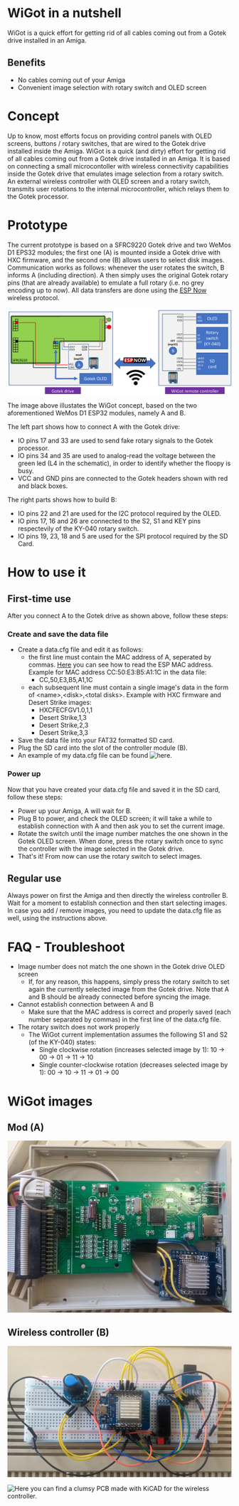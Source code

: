 # WiGot in a nutshell
WiGot is a quick effort for getting rid of all cables coming out from a Gotek drive installed in an Amiga. 
## Benefits
* No cables coming out of your Amiga
* Convenient image selection with rotary switch and OLED screen
 
 # Concept 
Up to know, most efforts focus on providing control panels with OLED screens, buttons / rotary switches, that are wired to the Gotek drive installed inside the Amiga. WiGot is a quick (and dirty) effort for getting rid of all cables coming out from a Gotek drive installed in an Amiga. It is based on connecting a small microcontoller with wireless connectivity capabilities inside the Gotek drive that emulates image selection from a rotary switch. An external wireless controller with OLED screen and a rotary switch, transmits user rotations to the internal microcontroller, which relays them to the Gotek processor.  
 
 # Prototype
 The current prototype is based on a SFRC9220 Gotek drive and two WeMos D1 EPS32 modules; the first one (A) is mounted inside a Gotek drive with HXC firmware, and the second one (B) allows users to select disk images. Communication works as follows: whenever the user rotates the switch, B informs A (including direction). A then simply uses the original Gotek rotary pins (that are already available) to emulate a full rotary (i.e. no grey encoding up to now). All data transfers are done using the [ESP Now](https://docs.espressif.com/projects/esp-idf/en/latest/esp32/api-reference/network/esp_now.html) wireless protocol.
 
![Concept](/images/concept.png)

The image above illustates the WiGot concept, based on the two aforementioned WeMos D1 ESP32 modules, namely A and B. 

The left part shows how to connect A with the Gotek drive: 

* IO pins 17 and 33 are used to send fake rotary signals to the Gotek processor. 
* IO pins 34 and 35 are used to analog-read the voltage between the green led (L4 in the schematic), in order to identify whether the floopy is busy.
* VCC and GND pins are connected to the Gotek headers shown with red and black boxes.

The right parts shows how to build B:
* IO pins 22 and 21 are used for the I2C protocol required by the OLED.
* IO pins 17, 16 and 26 are connected to the S2, S1 and KEY pins respectevily of the KY-040 rotary switch.
* IO pins 19, 23, 18 and 5 are used for the SPI protocol required by the SD Card.

# How to use it
## First-time use
After you connect A to the Gotek drive as shown above, follow these steps:
### Create and save the data file
* Create a data.cfg file and edit it as follows:
    * the first line must contain the MAC address of A, seperated by commas. [Here](https://randomnerdtutorials.com/get-change-esp32-esp8266-mac-address-arduino/) you can see how to read the ESP MAC address. Example for MAC address CC:50:E3:B5:A1:1C in the data file:
        * CC,50,E3,B5,A1,1C 
    * each subsequent line must contain a single image's data in the form of &lt;name&gt;,&lt;disk&gt;,&lt;total disks&gt;. Example with HXC firmware and Desert Strike images: 
        * HXCFECFGV1.0,1,1
        * Desert Strike,1,3
        * Desert Strike,2,3
        * Desert Strike,3,3
* Save the data file into your FAT32 formatted SD card.
* Plug the SD card into the slot of the controller module (B).
* An example of my data.cfg file can be found ![here](/gotek_ctrl/data/data.cfg).
### Power up
Now that you have created your data.cfg file and saved it in the SD card, follow these steps:
* Power up your Amiga, A will wait for B.
* Plug B to power, and check the OLED screen; it will take a while to establish connection with A and then ask you to set the current image.
* Rotate the switch until the image number matches the one shown in the Gotek OLED screen. When done, press the rotary switch once to sync the controller with the image selected in the Gotek drive.
* That's it! From now can use the rotary switch to select images.
## Regular use
Always power on first the Amiga and then directly the wireless controller B. Wait for a moment to establish connection and then start selecting images. In case you add / remove images, you need to update the data.cfg file as well, using the instructions above.

# FAQ - Troubleshoot
* Image number does not match the one shown in the Gotek drive OLED screen
  * If, for any reason, this happens, simply press the rotary switch to set again the currently selected image from the Gotek drive. Note that A and B should be already connected before syncing the image.
* Cannot establish connection between A and B
  * Make sure that the MAC address is correct and properly saved (each number separated by commas) in the first line of the data.cfg file.
* The rotary switch does not work properly
  * The WiGot current implementation assumes the following S1 and S2 (of the KY-040) states:
    * Single clockwise rotation (increases selected image by 1): 10 → 00 → 01 → 11 → 10
    * Single counter-clockwise rotation (decreases selected image by 1): 00 → 10 → 11 → 01 → 00  
 
# WiGot images

## Mod (A)

![Gotek mod](/images/gotek_mod.jpg)

## Wireless controller (B)

![Wireless controller](/images/wireless_controller.jpg)

![Here](/gotek_ctrl/pcb) you can find a clumsy PCB made with KiCAD for the wireless controller.


